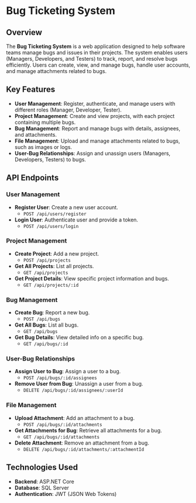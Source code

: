 # Bug Ticketing System

## Overview
The **Bug Ticketing System** is a web application designed to help software teams manage bugs and issues in their projects. The system enables users (Managers, Developers, and Testers) to track, report, and resolve bugs efficiently. Users can create, view, and manage bugs, handle user accounts, and manage attachments related to bugs.

## Key Features
- **User Management**: Register, authenticate, and manage users with different roles (Manager, Developer, Tester).
- **Project Management**: Create and view projects, with each project containing multiple bugs.
- **Bug Management**: Report and manage bugs with details, assignees, and attachments.
- **File Management**: Upload and manage attachments related to bugs, such as images or logs.
- **User-Bug Relationships**: Assign and unassign users (Managers, Developers, Testers) to bugs.

## API Endpoints

### User Management
- **Register User**: Create a new user account.
  - `POST /api/users/register`
- **Login User**: Authenticate user and provide a token.
  - `POST /api/users/login`

### Project Management
- **Create Project**: Add a new project.
  - `POST /api/projects`
- **Get All Projects**: List all projects.
  - `GET /api/projects`
- **Get Project Details**: View specific project information and bugs.
  - `GET /api/projects/:id`

### Bug Management
- **Create Bug**: Report a new bug.
  - `POST /api/bugs`
- **Get All Bugs**: List all bugs.
  - `GET /api/bugs`
- **Get Bug Details**: View detailed info on a specific bug.
  - `GET /api/bugs/:id`

### User-Bug Relationships
- **Assign User to Bug**: Assign a user to a bug.
  - `POST /api/bugs/:id/assignees`
- **Remove User from Bug**: Unassign a user from a bug.
  - `DELETE /api/bugs/:id/assignees/:userId`

### File Management
- **Upload Attachment**: Add an attachment to a bug.
  - `POST /api/bugs/:id/attachments`
- **Get Attachments for Bug**: Retrieve all attachments for a bug.
  - `GET /api/bugs/:id/attachments`
- **Delete Attachment**: Remove an attachment from a bug.
  - `DELETE /api/bugs/:id/attachments/:attachmentId`

## Technologies Used
- **Backend**: ASP.NET Core
- **Database**: SQL Server
- **Authentication**: JWT (JSON Web Tokens)
